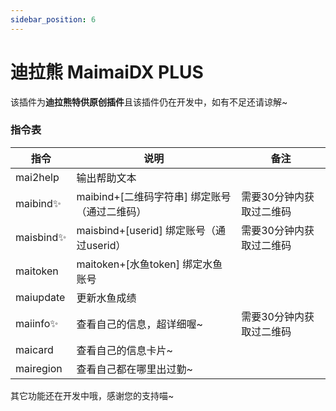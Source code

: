 ```yaml
---
sidebar_position: 6
---
```


# 迪拉熊 MaimaiDX PLUS
该插件为**迪拉熊特供原创插件**且该插件仍在开发中，如有不足还请谅解~

### 指令表

| 指令                      | 说明                                                   | 备注                                 |
|---------------------------|--------------------------------------------------------|--------------------------------------|
| mai2help                  | 输出帮助文本                                           |                                      |
| maibind✨                 | maibind+[二维码字符串] 绑定账号（通过二维码）           | 需要30分钟内获取过二维码            |
| maisbind✨                | maisbind+[userid] 绑定账号（通过userid）               | 需要30分钟内获取过二维码            |
| maitoken                  | maitoken+[水鱼token] 绑定水鱼账号                      |                                      |
| maiupdate                 | 更新水鱼成绩                                           |                                      |
| maiinfo✨                 | 查看自己的信息，超详细喔~                              | 需要30分钟内获取过二维码            |
| maicard                   | 查看自己的信息卡片~                                    |                                      |
| mairegion                 | 查看自己都在哪里出过勤~                                |                                      |

其它功能还在开发中哦，感谢您的支持喵~
